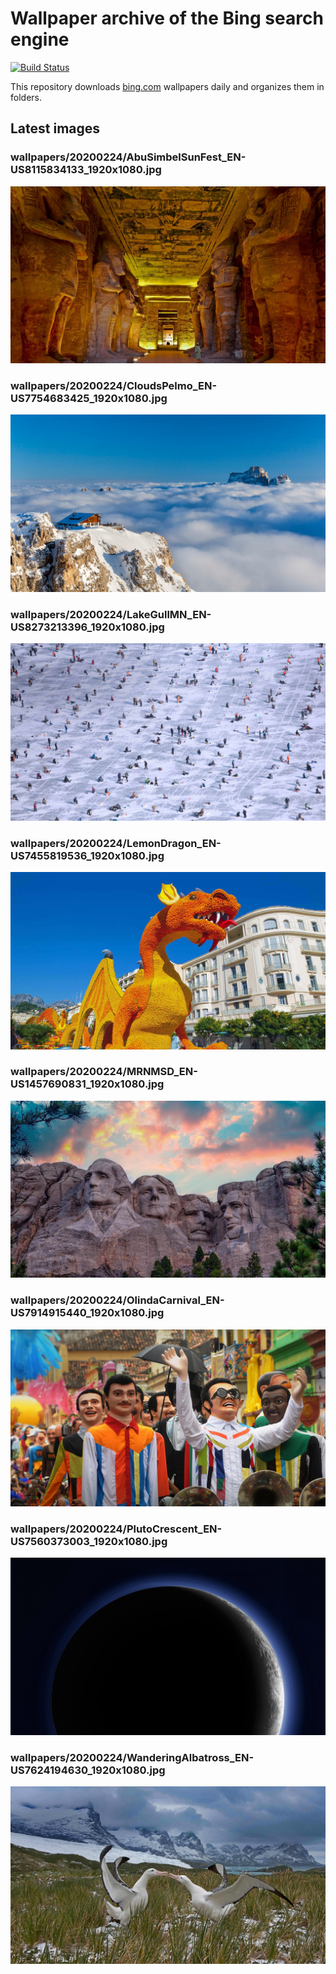 # Wallpaper archive of the Bing search engine

[![Build Status](https://travis-ci.org/kijart/bing-daily-images-dl.svg?branch=wallpapers)](https://travis-ci.org/kijart/bing-daily-images-dl)

This repository downloads [bing.com](https://www.bing.com) wallpapers daily and organizes them in folders.

## Latest images

<!-- Wallpapers -->

### wallpapers/20200224/AbuSimbelSunFest_EN-US8115834133_1920x1080.jpg

![wallpapers/20200224/AbuSimbelSunFest_EN-US8115834133_1920x1080.jpg](wallpapers/20200224/AbuSimbelSunFest_EN-US8115834133_1920x1080.jpg)

### wallpapers/20200224/CloudsPelmo_EN-US7754683425_1920x1080.jpg

![wallpapers/20200224/CloudsPelmo_EN-US7754683425_1920x1080.jpg](wallpapers/20200224/CloudsPelmo_EN-US7754683425_1920x1080.jpg)

### wallpapers/20200224/LakeGullMN_EN-US8273213396_1920x1080.jpg

![wallpapers/20200224/LakeGullMN_EN-US8273213396_1920x1080.jpg](wallpapers/20200224/LakeGullMN_EN-US8273213396_1920x1080.jpg)

### wallpapers/20200224/LemonDragon_EN-US7455819536_1920x1080.jpg

![wallpapers/20200224/LemonDragon_EN-US7455819536_1920x1080.jpg](wallpapers/20200224/LemonDragon_EN-US7455819536_1920x1080.jpg)

### wallpapers/20200224/MRNMSD_EN-US1457690831_1920x1080.jpg

![wallpapers/20200224/MRNMSD_EN-US1457690831_1920x1080.jpg](wallpapers/20200224/MRNMSD_EN-US1457690831_1920x1080.jpg)

### wallpapers/20200224/OlindaCarnival_EN-US7914915440_1920x1080.jpg

![wallpapers/20200224/OlindaCarnival_EN-US7914915440_1920x1080.jpg](wallpapers/20200224/OlindaCarnival_EN-US7914915440_1920x1080.jpg)

### wallpapers/20200224/PlutoCrescent_EN-US7560373003_1920x1080.jpg

![wallpapers/20200224/PlutoCrescent_EN-US7560373003_1920x1080.jpg](wallpapers/20200224/PlutoCrescent_EN-US7560373003_1920x1080.jpg)

### wallpapers/20200224/WanderingAlbatross_EN-US7624194630_1920x1080.jpg

![wallpapers/20200224/WanderingAlbatross_EN-US7624194630_1920x1080.jpg](wallpapers/20200224/WanderingAlbatross_EN-US7624194630_1920x1080.jpg)

